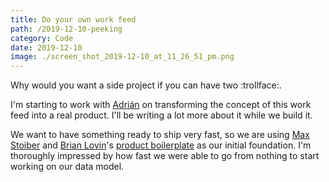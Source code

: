 ```yaml
---
title: Do your own work feed
path: /2019-12-10-peeking
category: Code
date: 2019-12-10
image: ./screen_shot_2019-12-10_at_11_26_51_pm.png
---
```


Why would you want a side project if you can have two :trollface:.

I'm starting to work with [Adrián](https://twitter.com/adrianmg) on transforming the concept of this work feed into a real product. I'll be writing a lot more about it while we build it.

We want to have something ready to ship very fast, so we are using [Max Stoiber](https://mobile.twitter.com/mxstbr/) and [Brian Lovin](https://mobile.twitter.com/brian_lovin)'s [product boilerplate](https://github.com/nice-boys/product-boilerplate) as our initial foundation. I'm thoroughly impressed by how fast we were able to go from nothing to start working on our data model.
